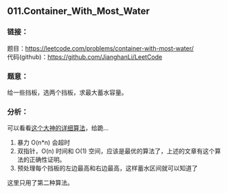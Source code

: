 ## 011.Container_With_Most_Water

### **链接**：
题目：https://leetcode.com/problems/container-with-most-water/  
代码(github)：https://github.com/JianghanLi/LeetCode

### **题意**：
给一些挡板，选两个挡板，求最大蓄水容量。

### **分析**：

可以看看[这个大神的详细算法](http://www.cnblogs.com/TenosDoIt/p/3812880.html)，给跪...  

1. 暴力 O(n*n) 会超时
2. 双指针，O(n) 时间和 O(1) 空间，应该是最优的算法了，上述的文章有这个算法的正确性证明。
3. 预处理每个挡板的左边最高和右边最高，这样蓄水区间就可以知道了  

这里只用了第二种算法。
